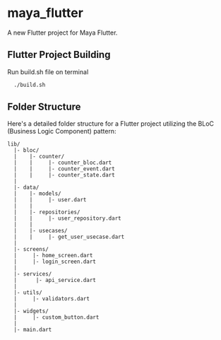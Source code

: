 # maya_flutter

A new Flutter project for Maya Flutter.

## Flutter Project Building

Run build.sh file on terminal

```bash
  ./build.sh
```

## Folder Structure

Here's a detailed folder structure for a Flutter project utilizing the BLoC (Business Logic Component) pattern:

    lib/
      |- bloc/
      |    |- counter/
      |    |     |- counter_bloc.dart
      |    |     |- counter_event.dart
      |    |     |- counter_state.dart
      |
      |- data/
      |    |- models/
      |    |     |- user.dart
      |    |
      |    |- repositories/
      |    |     |- user_repository.dart
      |    |
      |    |- usecases/
      |    |     |- get_user_usecase.dart
      |
      |- screens/
      |     |- home_screen.dart
      |     |- login_screen.dart
      |
      |- services/
      |      |- api_service.dart
      |
      |- utils/
      |     |- validators.dart
      |
      |- widgets/
      |     |- custom_button.dart
      |
      |- main.dart
